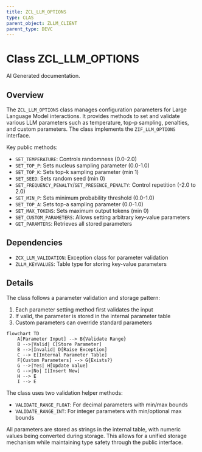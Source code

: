 ```yaml
---
title: ZCL_LLM_OPTIONS
type: CLAS
parent_object: ZLLM_CLIENT
parent_type: DEVC
---
```


# Class ZCL_LLM_OPTIONS

AI Generated documentation.

## Overview

The `ZCL_LLM_OPTIONS` class manages configuration parameters for Large Language Model interactions. It provides methods to set and validate various LLM parameters such as temperature, top-p sampling, penalties, and custom parameters. The class implements the `ZIF_LLM_OPTIONS` interface.

Key public methods:

- `SET_TEMPERATURE`: Controls randomness (0.0-2.0)
- `SET_TOP_P`: Sets nucleus sampling parameter (0.0-1.0)
- `SET_TOP_K`: Sets top-k sampling parameter (min 1)
- `SET_SEED`: Sets random seed (min 0)
- `SET_FREQUENCY_PENALTY`/`SET_PRESENCE_PENALTY`: Control repetition (-2.0 to 2.0)
- `SET_MIN_P`: Sets minimum probability threshold (0.0-1.0)
- `SET_TOP_A`: Sets top-a sampling parameter (0.0-1.0)
- `SET_MAX_TOKENS`: Sets maximum output tokens (min 0)
- `SET_CUSTOM_PARAMETERS`: Allows setting arbitrary key-value parameters
- `GET_PARAMTERS`: Retrieves all stored parameters

## Dependencies

- `ZCX_LLM_VALIDATION`: Exception class for parameter validation
- `ZLLM_KEYVALUES`: Table type for storing key-value parameters

## Details

The class follows a parameter validation and storage pattern:

1. Each parameter setting method first validates the input
2. If valid, the parameter is stored in the internal parameter table
3. Custom parameters can override standard parameters

```mermaid
flowchart TD
    A[Parameter Input] --> B{Validate Range}
    B -->|Valid| C[Store Parameter]
    B -->|Invalid| D[Raise Exception]
    C --> E[Internal Parameter Table]
    F[Custom Parameters] --> G{Exists?}
    G -->|Yes| H[Update Value]
    G -->|No| I[Insert New]
    H --> E
    I --> E
```

The class uses two validation helper methods:

- `VALIDATE_RANGE_FLOAT`: For decimal parameters with min/max bounds
- `VALIDATE_RANGE_INT`: For integer parameters with min/optional max bounds

All parameters are stored as strings in the internal table, with numeric values being converted during storage. This allows for a unified storage mechanism while maintaining type safety through the public interface.
